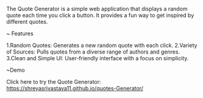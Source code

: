 The Quote Generator is a simple web application that displays a random quote each time you click a button. It provides a fun way to get inspired by different quotes.

~ Features

1.Random Quotes: Generates a new random quote with each click.
2.Variety of Sources: Pulls quotes from a diverse range of authors and genres.
3.Clean and Simple UI: User-friendly interface with a focus on simplicity.

~Demo

Click here to try the Quote Generator: https://shreyasrivastava11.github.io/quotes-Generator/
